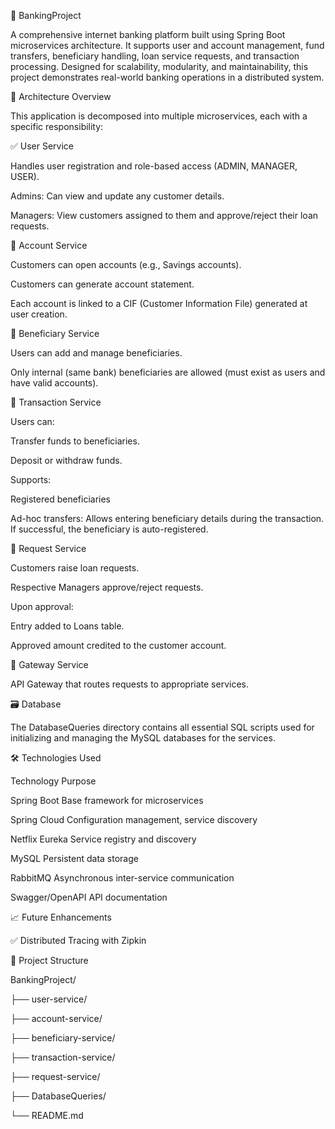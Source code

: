 🏦 BankingProject

A comprehensive internet banking platform built using Spring Boot microservices architecture. It supports user and account management, fund transfers, beneficiary handling, loan service requests, and transaction processing. Designed for scalability, modularity, and maintainability, this project demonstrates real-world banking operations in a distributed system.




🧱 Architecture Overview

This application is decomposed into multiple microservices, each with a specific responsibility:



✅ User Service

Handles user registration and role-based access (ADMIN, MANAGER, USER).

Admins: Can view and update any customer details.

Managers: View customers assigned to them and approve/reject their loan requests.



🏦 Account Service

Customers can open accounts (e.g., Savings accounts).

Customers can generate account statement.

Each account is linked to a CIF (Customer Information File) generated at user creation.


👥 Beneficiary Service

Users can add and manage beneficiaries.

Only internal (same bank) beneficiaries are allowed (must exist as users and have valid accounts).


💸 Transaction Service

Users can:

Transfer funds to beneficiaries.

Deposit or withdraw funds.

Supports:

Registered beneficiaries

Ad-hoc transfers: Allows entering beneficiary details during the transaction. If successful, the beneficiary is auto-registered.


📝 Request Service

Customers raise loan requests.

Respective Managers approve/reject requests.

Upon approval:

Entry added to Loans table.

Approved amount credited to the customer account.


👥 Gateway Service

API Gateway that routes requests to appropriate services.




🗃️ Database

The DatabaseQueries directory contains all essential SQL scripts used for initializing and managing the MySQL databases for the services.




🛠️ Technologies Used

Technology	Purpose

Spring Boot	Base framework for microservices

Spring Cloud	Configuration management, service discovery

Netflix Eureka	Service registry and discovery

MySQL	Persistent data storage

RabbitMQ	Asynchronous inter-service communication

Swagger/OpenAPI	API documentation




📈 Future Enhancements


✅ Distributed Tracing with Zipkin





📂 Project Structure

BankingProject/

├── user-service/

├── account-service/

├── beneficiary-service/

├── transaction-service/

├── request-service/

├── DatabaseQueries/

└── README.md